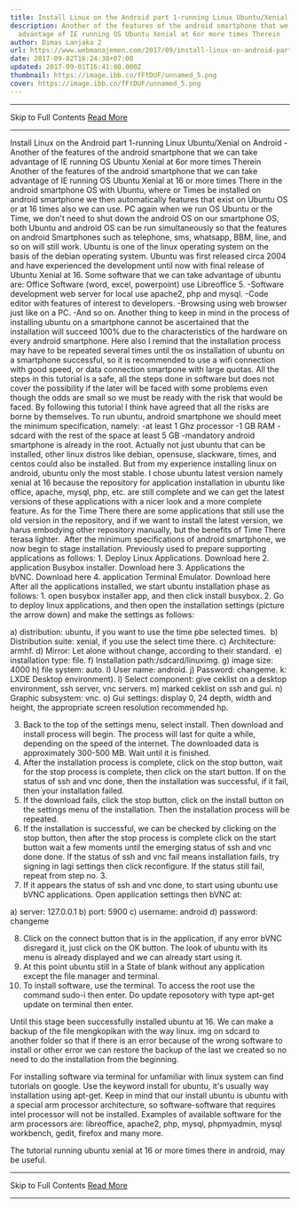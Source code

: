 ```yaml
---
title: Install Linux on the Android part 1-running Linux Ubuntu/Xenial on Android
description: Another of the features of the android smartphone that we can take
  advantage of IE running OS Ubuntu Xenial at 6or more times Therein
author: Dimas Lanjaka 2
url: https://www.webmanajemen.com/2017/09/install-linux-on-android-part-1-running.html
date: 2017-09-02T16:24:38+07:00
updated: 2017-09-01T16:41:00.000Z
thumbnail: https://image.ibb.co/fFtDUF/unnamed_5.png
cover: https://image.ibb.co/fFtDUF/unnamed_5.png
---
```


<hr/> Skip to Full Contents <a href="https://www.webmanajemen.com/2017/09/install-linux-on-android-part-1-running.html" rel="follow" class="button" id="read-more">Read More</a> <hr/> Install Linux on the Android part 1-running Linux Ubuntu/Xenial on Android - Another of the features of the android smartphone that we can take advantage of IE running OS Ubuntu Xenial at 6or more times Therein Another of the features of the android smartphone that we can take advantage of IE running OS Ubuntu Xenial at 16 or more times There in the android smartphone OS with Ubuntu, where or Times be installed on android smartphone we then automatically features that exist on Ubuntu OS or at 16 times also we can use. PC again when we run OS Ubuntu or the Time, we don't need to shut down the android OS on our smartphone OS, both Ubuntu and android OS can be run simultaneously so that the features on android Smartphones such as telephone, sms, whatsapp, BBM, line, and so on will still work.
Ubuntu is one of the linux operating system on the basis of the debian operating system. Ubuntu was first released circa 2004 and have experienced the development until now with final release of Ubuntu Xenial at 16. Some software that we can take advantage of ubuntu are:
Office Software (word, excel, powerpoint) use Libreoffice 5.
-Software development web server for local use apache2, php and mysql.
-Code editor with features of interest to developers.
-Browsing using web browser just like on a PC.
-And so on.
Another thing to keep in mind in the process of installing ubuntu on a smartphone cannot be ascertained that the installation will succeed 100% due to the characteristics of the hardware on every android smartphone. Here also I remind that the installation process may have to be repeated several times until the os installation of ubuntu on a smartphone successful, so it is recommended to use a wifi connection with good speed, or data connection smartpone with large quotas.
All the steps in this tutorial is a safe, all the steps done in software but does not cover the possibility if the later will be faced with some problems even though the odds are small so we must be ready with the risk that would be faced. By following this tutorial I think have agreed that all the risks are borne by themselves.
To run ubuntu, android smartphone we should meet the minimum specification, namely:
-at least 1 Ghz processor
-1 GB RAM
-sdcard with the rest of the space at least 5 GB
-mandatory android smartphone is already in the root.
Actually not just ubuntu that can be installed, other linux distros like debian, opensuse, slackware, times, and centos could also be installed. But from my experience installing linux on android, ubuntu only the most stable. I chose ubuntu latest version namely xenial at 16 because the repository for application installation in ubuntu like office, apache, mysql, php, etc. are still complete and we can get the latest versions of these applications with a nicer look and a more complete feature. As for the Time There there are some applications that still use the old version in the repository, and if we want to install the latest version, we harus embodying other repository manually, but the benefits of Time There terasa lighter. 
After the minimum specifications of android smartphone, we now begin to stage installation. Previously used to prepare supporting applications as follows:
1. Deploy Linux Applications. Download here
2. application Busybox installer. Download here
3. Applications the bVNC. Download here
4. application Terminal Emulator. Download here
After all the applications installed, we start ubuntu installation phase as follows:
1. open busybox installer app, and then click install busybox.
2. Go to deploy linux applications, and then open the installation settings (picture the arrow down) and make the settings as follows:

a) distribution: ubuntu, if you want to use the time pbe selected times. 
b) Distribution suite: xenial, if you use the select time there.
c) Architecture: armhf.
d) Mirror: Let alone without change, according to their standard. 
e) installation type: file.
f) Installation path:/sdcard/linuximg.
g) image size: 4000
h) file system: auto.
I) User name: android.
j) Password: changeme.
k: LXDE Desktop environment).
l) Select component: give ceklist on a desktop environment, ssh server, vnc servers.
m) marked ceklist on ssh and gui.
n) Graphic subsystem: vnc.
o) Gui settings: display 0, 24 depth, width and height, the appropriate screen resolution recommended hp.

3. Back to the top of the settings menu, select install. Then download and install process will begin. The process will last for quite a while, depending on the speed of the internet. The downloaded data is approximately 300-500 MB. Wait until it is finished.
4. After the installation process is complete, click on the stop button, wait for the stop process is complete, then click on the start button. If on the status of ssh and vnc done, then the installation was successful, if it fail, then your installation failed. 
5. If the download fails, click the stop button, click on the install button on the settings menu of the installation. Then the installation process will be repeated.
6. If the installation is successful, we can be checked by clicking on the stop button, then after the stop process is complete click on the start button wait a few moments until the emerging status of ssh and vnc done done. If the status of ssh and vnc fail means installation fails, try signing in lagi settings then click reconfigure. If the status still fail, repeat from step no. 3.
7. If it appears the status of ssh and vnc done, to start using ubuntu use bVNC applications. Open application settings then bVNC at:

a) server: 127.0.0.1
b) port: 5900
c) username: android
d) password: changeme

8. Click on the connect button that is in the application, if any error bVNC disregard it, just click on the OK button. The look of ubuntu with its menu is already displayed and we can already start using it.
9. At this point ubuntu still in a State of blank without any application except the file manager and terminal.
10. To install software, use the terminal. To access the root use the command sudo-i then enter. Do update reposotory with type apt-get update on terminal then enter.

Until this stage been successfully installed ubuntu at 16. We can make a backup of the file mengkopikan with the way linux. img on sdcard to another folder so that if there is an error because of the wrong software to install or other error we can restore the backup of the last we created so no need to do the installation from the beginning.

For installing software via terminal for unfamiliar with linux system can find tutorials on google. Use the keyword install for ubuntu, it's usually way installation using apt-get. Keep in mind that our install ubuntu is ubuntu with a special arm processor architecture, so software-software that requires intel processor will not be installed. Examples of available software for the arm processors are: libreoffice, apache2, php, mysql, phpmyadmin, mysql workbench, gedit, firefox and many more.


The tutorial running ubuntu xenial at 16 or more times there in android, may be useful. <hr/> Skip to Full Contents <a href="https://www.webmanajemen.com/2017/09/install-linux-on-android-part-1-running.html" rel="follow" class="button" id="read-more">Read More</a> <hr/>